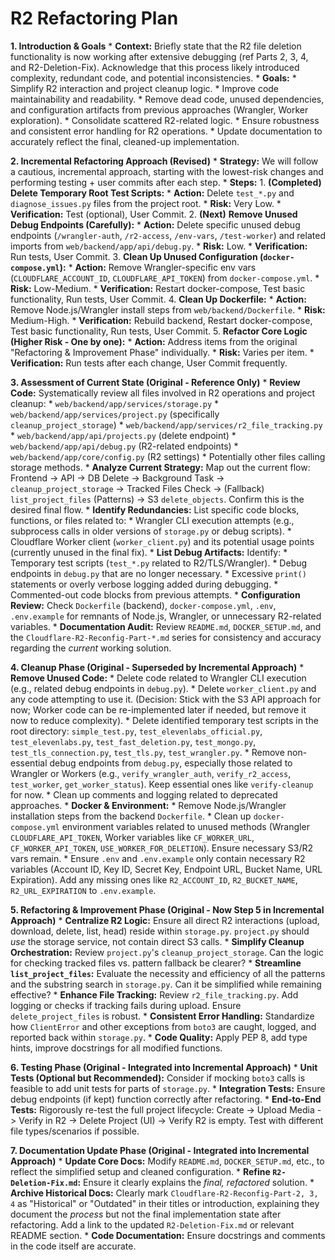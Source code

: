 # R2 Refactoring Plan

**1. Introduction & Goals**
    *   **Context:** Briefly state that the R2 file deletion functionality is now working after extensive debugging (ref Parts 2, 3, 4, and R2-Deletion-Fix). Acknowledge that this process likely introduced complexity, redundant code, and potential inconsistencies.
    *   **Goals:**
        *   Simplify R2 interaction and project cleanup logic.
        *   Improve code maintainability and readability.
        *   Remove dead code, unused dependencies, and configuration artifacts from previous approaches (Wrangler, Worker exploration).
        *   Consolidate scattered R2-related logic.
        *   Ensure robustness and consistent error handling for R2 operations.
        *   Update documentation to accurately reflect the final, cleaned-up implementation.

**2. Incremental Refactoring Approach (Revised)**
    *   **Strategy:** We will follow a cautious, incremental approach, starting with the lowest-risk changes and performing testing + user commits after each step.
    *   **Steps:**
        1.  **(Completed)** **Delete Temporary Root Test Scripts:**
            *   **Action:** Delete `test_*.py` and `diagnose_issues.py` files from the project root.
            *   **Risk:** Very Low.
            *   **Verification:** Test (optional), User Commit.
        2.  **(Next)** **Remove Unused Debug Endpoints (Carefully):**
            *   **Action:** Delete specific unused debug endpoints (`/wrangler-auth`, `/r2-access`, `/env-vars`, `/test-worker`) and related imports from `web/backend/app/api/debug.py`.
            *   **Risk:** Low.
            *   **Verification:** Run tests, User Commit.
        3.  **Clean Up Unused Configuration (`docker-compose.yml`):**
            *   **Action:** Remove Wrangler-specific env vars (`CLOUDFLARE_ACCOUNT_ID`, `CLOUDFLARE_API_TOKEN`) from `docker-compose.yml`.
            *   **Risk:** Low-Medium.
            *   **Verification:** Restart docker-compose, Test basic functionality, Run tests, User Commit.
        4.  **Clean Up Dockerfile:**
            *   **Action:** Remove Node.js/Wrangler install steps from `web/backend/Dockerfile`.
            *   **Risk:** Medium-High.
            *   **Verification:** Rebuild backend, Restart docker-compose, Test basic functionality, Run tests, User Commit.
        5.  **Refactor Core Logic (Higher Risk - One by one):**
            *   **Action:** Address items from the original "Refactoring & Improvement Phase" individually.
            *   **Risk:** Varies per item.
            *   **Verification:** Run tests after each change, User Commit frequently.

**3. Assessment of Current State (Original - Reference Only)**
    *   **Review Code:** Systematically review all files involved in R2 operations and project cleanup:
        *   `web/backend/app/services/storage.py`
        *   `web/backend/app/services/project.py` (specifically `cleanup_project_storage`)
        *   `web/backend/app/services/r2_file_tracking.py`
        *   `web/backend/app/api/projects.py` (delete endpoint)
        *   `web/backend/app/api/debug.py` (R2-related endpoints)
        *   `web/backend/app/core/config.py` (R2 settings)
        *   Potentially other files calling storage methods.
    *   **Analyze Current Strategy:** Map out the current flow: Frontend -> API -> DB Delete -> Background Task -> `cleanup_project_storage` -> Tracked Files Check -> (Fallback) `list_project_files` (Patterns) -> S3 `delete_objects`. Confirm this is the desired final flow.
    *   **Identify Redundancies:** List specific code blocks, functions, or files related to:
        *   Wrangler CLI execution attempts (e.g., subprocess calls in older versions of `storage.py` or debug scripts).
        *   Cloudflare Worker client (`worker_client.py`) and its potential usage points (currently unused in the final fix).
    *   **List Debug Artifacts:** Identify:
        *   Temporary test scripts (`test_*.py` related to R2/TLS/Wrangler).
        *   Debug endpoints in `debug.py` that are no longer necessary.
        *   Excessive `print()` statements or overly verbose logging added during debugging.
        *   Commented-out code blocks from previous attempts.
    *   **Configuration Review:** Check `Dockerfile` (backend), `docker-compose.yml`, `.env`, `.env.example` for remnants of Node.js, Wrangler, or unnecessary R2-related variables.
    *   **Documentation Audit:** Review `README.md`, `DOCKER_SETUP.md`, and the `Cloudflare-R2-Reconfig-Part-*.md` series for consistency and accuracy regarding the *current* working solution.

**4. Cleanup Phase (Original - Superseded by Incremental Approach)**
    *   **Remove Unused Code:**
        *   Delete code related to Wrangler CLI execution (e.g., related debug endpoints in `debug.py`).
        *   Delete `worker_client.py` and any code attempting to use it. (Decision: Stick with the S3 API approach for now; Worker code can be re-implemented later if needed, but remove it now to reduce complexity).
        *   Delete identified temporary test scripts in the root directory: `simple_test.py`, `test_elevenlabs_official.py`, `test_elevenlabs.py`, `test_fast_deletion.py`, `test_mongo.py`, `test_tls_connection.py`, `test_tls.py`, `test_wrangler.py`.
        *   Remove non-essential debug endpoints from `debug.py`, especially those related to Wrangler or Workers (e.g., `verify_wrangler_auth`, `verify_r2_access`, `test_worker`, `get_worker_status`). Keep essential ones like `verify-cleanup` for now.
        *   Clean up comments and logging related to deprecated approaches.
    *   **Docker & Environment:**
        *   Remove Node.js/Wrangler installation steps from the backend `Dockerfile`.
        *   Clean up `docker-compose.yml` environment variables related to unused methods (Wrangler `CLOUDFLARE_API_TOKEN`, Worker variables like `CF_WORKER_URL`, `CF_WORKER_API_TOKEN`, `USE_WORKER_FOR_DELETION`). Ensure necessary S3/R2 vars remain.
        *   Ensure `.env` and `.env.example` only contain necessary R2 variables (Account ID, Key ID, Secret Key, Endpoint URL, Bucket Name, URL Expiration). Add any missing ones like `R2_ACCOUNT_ID`, `R2_BUCKET_NAME`, `R2_URL_EXPIRATION` to `.env.example`.

**5. Refactoring & Improvement Phase (Original - Now Step 5 in Incremental Approach)**
    *   **Centralize R2 Logic:** Ensure all direct R2 interactions (upload, download, delete, list, head) reside within `storage.py`. `project.py` should *use* the storage service, not contain direct S3 calls.
    *   **Simplify Cleanup Orchestration:** Review `project.py`'s `cleanup_project_storage`. Can the logic for checking tracked files vs. pattern fallback be clearer?
    *   **Streamline `list_project_files`:** Evaluate the necessity and efficiency of all the patterns and the substring search in `storage.py`. Can it be simplified while remaining effective?
    *   **Enhance File Tracking:** Review `r2_file_tracking.py`. Add logging or checks if tracking fails during upload. Ensure `delete_project_files` is robust.
    *   **Consistent Error Handling:** Standardize how `ClientError` and other exceptions from `boto3` are caught, logged, and reported back within `storage.py`.
    *   **Code Quality:** Apply PEP 8, add type hints, improve docstrings for all modified functions.

**6. Testing Phase (Original - Integrated into Incremental Approach)**
    *   **Unit Tests (Optional but Recommended):** Consider if mocking `boto3` calls is feasible to add unit tests for parts of `storage.py`.
    *   **Integration Tests:** Ensure debug endpoints (if kept) function correctly after refactoring.
    *   **End-to-End Tests:** Rigorously re-test the full project lifecycle: Create -> Upload Media -> Verify in R2 -> Delete Project (UI) -> Verify R2 is empty. Test with different file types/scenarios if possible.

**7. Documentation Update Phase (Original - Integrated into Incremental Approach)**
    *   **Update Core Docs:** Modify `README.md`, `DOCKER_SETUP.md`, etc., to reflect the simplified setup and cleaned configuration.
    *   **Refine `R2-Deletion-Fix.md`:** Ensure it clearly explains the *final, refactored* solution.
    *   **Archive Historical Docs:** Clearly mark `Cloudflare-R2-Reconfig-Part-2, 3, 4` as "Historical" or "Outdated" in their titles or introduction, explaining they document the *process* but not the final implementation state after refactoring. Add a link to the updated `R2-Deletion-Fix.md` or relevant README section.
    *   **Code Documentation:** Ensure docstrings and comments in the code itself are accurate. 